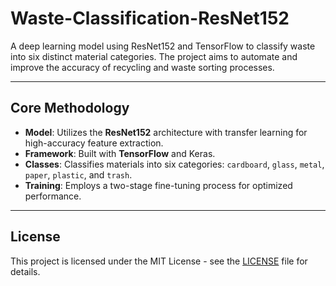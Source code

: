 # Waste-Classification-ResNet152

A deep learning model using ResNet152 and TensorFlow to classify waste into six distinct material categories. The project aims to automate and improve the accuracy of recycling and waste sorting processes.

---

## Core Methodology

* **Model**: Utilizes the **ResNet152** architecture with transfer learning for high-accuracy feature extraction.
* **Framework**: Built with **TensorFlow** and Keras.
* **Classes**: Classifies materials into six categories: `cardboard`, `glass`, `metal`, `paper`, `plastic`, and `trash`.
* **Training**: Employs a two-stage fine-tuning process for optimized performance.

---

## License

This project is licensed under the MIT License - see the [LICENSE](LICENSE) file for details.
